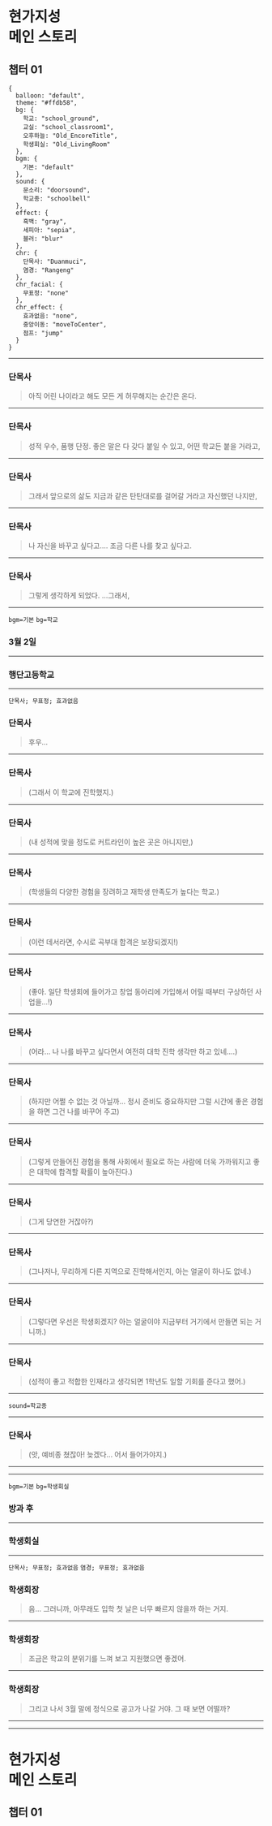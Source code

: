 
# 현가지성<br>메인 스토리

## 챕터 01

```
{
  balloon: "default",
  theme: "#ffdb58",
  bg: {
    학교: "school_ground",
    교실: "school_classroom1",
    오후하늘: "Old_EncoreTitle",
    학생회실: "Old_LivingRoom"
  },
  bgm: {
    기본: "default"
  },
  sound: {
    문소리: "doorsound",
    학교종: "schoolbell"
  },
  effect: {
    흑백: "gray",
    세피아: "sepia",
    블러: "blur"
  },
  chr: {
    단목사: "Duanmuci",
    염경: "Rangeng"
  },
  chr_facial: {
    무표정: "none"
  },
  chr_effect: {
    효과없음: "none",
    중앙이동: "moveToCenter",
    점프: "jump"
  }
}
```

---

### 단목사
> 아직 어린 나이라고 해도
> 모든 게 허무해지는 순간은 온다.

---

### 단목사
> 성적 우수, 품행 단정.
> 좋은 말은 다 갖다 붙일 수 있고,
> 어떤 학교든 붙을 거라고,

---

### 단목사
> 그래서 앞으로의 삶도 지금과 같은
> 탄탄대로를 걸어갈 거라고
> 자신했던 나지만,

---

### 단목사
> 나 자신을 바꾸고 싶다고....
> 조금 다른 나를 찾고 싶다고.

---

### 단목사
> 그렇게 생각하게 되었다.
> ...그래서,

---

`bgm=기본` `bg=학교`
### 3월 2일

---

<!--bgm--> <!--bg-->
### 행단고등학교

---

<!--bgm--> <!--bg-->
`단목사; 무표정; 효과없음`

### 단목사
> 후우...

---

<!--bgm--> <!--bg--> <!--chr-->

### 단목사
> (그래서 이 학교에 진학했지.)

---

<!--bgm--> <!--bg--> <!--chr-->

### 단목사
> (내 성적에 맞을 정도로
> 커트라인이 높은 곳은 아니지만,)

---

<!--bgm--> <!--bg--> <!--chr-->

### 단목사
> (학생들의 다양한 경험을 장려하고
> 재학생 만족도가 높다는 학교.)

---

<!--bgm--> <!--bg--> <!--chr-->

### 단목사
> (이런 데서라면,
> 수시로 곡부대 합격은 보장되겠지!)

---

<!--bgm--> <!--bg--> <!--chr-->

### 단목사
> (좋아. 일단 학생회에 들어가고
> 창업 동아리에 가입해서
> 어릴 때부터 구상하던 사업을...!)

---

<!--bgm--> <!--bg--> <!--chr-->

### 단목사
> (어라... 나 나를 바꾸고 싶다면서
> 여전히 대학 진학 생각만 하고 있네....)

---

<!--bgm--> <!--bg--> <!--chr-->

### 단목사
> (하지만 어쩔 수 없는 것 아닐까...
> 정시 준비도 중요하지만 그럴 시간에
> 좋은 경험을 하면 그건 나를 바꾸어 주고)

---

<!--bgm--> <!--bg--> <!--chr-->

### 단목사
> (그렇게 만들어진 경험을 통해
> 사회에서 필요로 하는 사람에 더욱 가까워지고
> 좋은 대학에 합격할 확률이 높아진다.)

---

<!--bgm--> <!--bg--> <!--chr-->

### 단목사
> (그게 당연한 거잖아?)

---

<!--bgm--> <!--bg--> <!--chr-->

### 단목사
> (그나저나, 
> 무리하게 다른 지역으로 진학해서인지, 
> 아는 얼굴이 하나도 없네.)

---

<!--bgm--> <!--bg--> <!--chr-->

### 단목사
> (그렇다면 우선은 학생회겠지?
> 아는 얼굴이야 지금부터 거기에서
> 만들면 되는 거니까.)


---

<!--bgm--> <!--bg--> <!--chr-->

### 단목사
> (성적이 좋고 적합한 인재라고 생각되면
> 1학년도 일할 기회를 준다고 했어.)

---

<!--bgm--> <!--bg--> <!--chr-->

`sound=학교종`

---

<!--bgm--> <!--bg--> <!--chr-->

### 단목사
> (앗, 예비종 쳤잖아!
> 늦겠다... 어서 들어가야지.)

---


---

`bgm=기본` `bg=학생회실`

### 방과 후

---

<!--bgm--> <!--bg-->

### 학생회실

---

<!--bgm--> <!--bg-->

`단목사; 무표정; 효과없음`
`염경; 무표정; 효과없음`

### 학생회장
> 음... 그러니까,
> 아무래도 입학 첫 날은 너무 빠르지 않을까
> 하는 거지.

---

<!--bgm--> <!--bg--> <!--chr-->

### 학생회장
> 조금은 학교의 분위기를 느껴 보고 
> 지원했으면 좋겠어.

---

<!--bgm--> <!--bg--> <!--chr-->

### 학생회장
> 그리고 나서 3월 말에 
> 정식으로 공고가 나갈 거야.
> 그 때 보면 어떨까?

---

<!--bgm--> <!--bg-->

---

# 현가지성<br>메인 스토리

## 챕터 01
